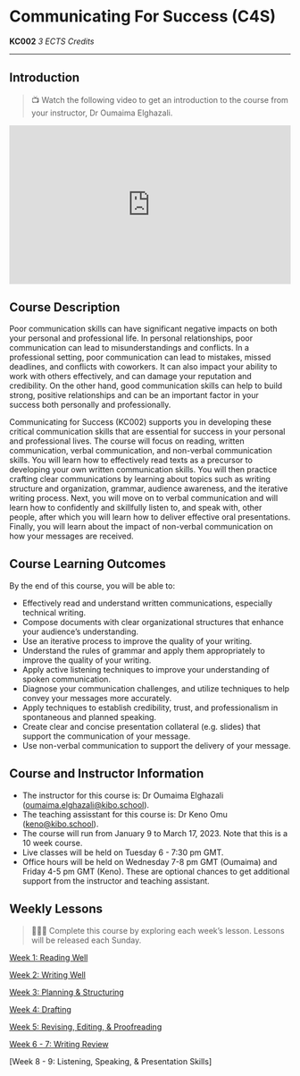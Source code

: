 # Communicating For Success (C4S)
**KC002** *3 ECTS Credits*

---
## Introduction

> 📺 Watch the following video to get an introduction to the course from your instructor, Dr Oumaima Elghazali.

<div style="position: relative; padding-bottom: 56.25%; height: 0;"><iframe src="https://www.youtube.com/embed/syEtTcI0p7o" title="YouTube video player" frameborder="0" allow="accelerometer; autoplay; clipboard-write; encrypted-media; gyroscope; picture-in-picture" allowfullscreen style="position: absolute; top: 0; left: 0; width: 100%; height: 100%;"></iframe></div> 

## Course Description

Poor communication skills can have significant negative impacts on both your personal and professional life. In personal relationships, poor communication can lead to misunderstandings and conflicts. In a professional setting, poor communication can lead to mistakes, missed deadlines, and conflicts with coworkers. It can also impact your ability to work with others effectively, and can damage your reputation and credibility. On the other hand, good communication skills can help to build strong, positive relationships and can be an important factor in your success both personally and professionally.

Communicating for Success (KC002) supports you in developing these critical communication skills that are essential for success in your personal and professional lives. The course will focus on reading, written communication, verbal communication, and non-verbal communication skills. You will learn how to effectively read texts as a precursor to developing your own written communication skills. You will then practice crafting clear communications by learning about topics such as writing structure and organization, grammar, audience awareness, and the iterative writing process. Next, you will move on to verbal communication and will learn how to confidently and skillfully listen to, and speak with, other people, after which you will learn how to deliver effective oral presentations. Finally, you will learn about the impact of non-verbal communication on how your messages are received.  

## Course Learning Outcomes
By the end of this course, you will be able to:

- Effectively read and understand written communications, especially technical writing.
- Compose documents with clear organizational structures that enhance your audience’s understanding.
- Use an iterative process to improve the quality of your writing.
- Understand the rules of grammar and apply them appropriately to improve the quality of your writing.
- Apply active listening techniques to improve your understanding of spoken communication.
- Diagnose your communication challenges, and utilize techniques to help convey your messages more accurately.
- Apply techniques to establish credibility, trust, and professionalism in spontaneous and planned speaking.
- Create clear and concise presentation collateral (e.g. slides) that support the communication of your message.
- Use non-verbal communication to support the delivery of your message. 

## Course and Instructor Information
- The instructor for this course is: Dr Oumaima Elghazali (oumaima.elghazali@kibo.school). 
- The teaching assisstant for this course is: Dr Keno Omu (keno@kibo.school).
- The course will run from January 9 to March 17, 2023. Note that this is a 10 week course.
- Live classes will be held on Tuesday 6 - 7:30 pm GMT. 
- Office hours will be held on Wednesday 7-8 pm GMT (Oumaima) and Friday 4-5 pm GMT (Keno). These are optional chances to get additional support from the instructor and teaching assistant.

## Weekly Lessons
> 👩🏿‍🏫 Complete this course by exploring each week’s lesson. Lessons will be released each Sunday.

[Week 1: Reading Well](/communicating-for-success/reading-well.md)

[Week 2: Writing Well](/communicating-for-success/writing-well.md)

[Week 3: Planning & Structuring](/communicating-for-success/planning-structuring.md)

[Week 4: Drafting](/communicating-for-success/drafting.md)

[Week 5: Revising, Editing, & Proofreading](/communicating-for-success/revising-editing-proofreading.md)

[Week 6 - 7: Writing Review](/communicating-for-success/professionalism-in-written-communication.md)

[Week 8 - 9: Listening, Speaking, & Presentation Skills] <!-- (/communicating-for-success/listening-and-speaking-effectively.md) -->


